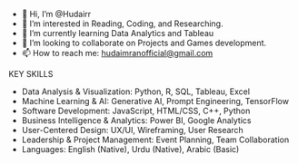 - 👋 Hi, I’m @Hudairr
- 👀 I’m interested in Reading, Coding, and Researching.
- 🌱 I’m currently learning Data Analytics and Tableau
- 💞️ I’m looking to collaborate on Projects and Games development.
- 📫 How to reach me: hudaimranofficial@gmail.com

KEY SKILLS
- Data Analysis & Visualization: Python, R, SQL, Tableau, Excel
- Machine Learning & AI: Generative AI, Prompt Engineering, TensorFlow
- Software Development: JavaScript, HTML/CSS, C++, Python
- Business Intelligence & Analytics: Power BI, Google Analytics
- User-Centered Design: UX/UI, Wireframing, User Research
- Leadership & Project Management: Event Planning, Team Collaboration
- Languages: English (Native), Urdu (Native), Arabic (Basic)

  
<!---
Hudairr/Hudairr is a ✨ special ✨ repository because its `README.md` (this file) appears on your GitHub profile.
You can click the Preview link to take a look at your changes.
--->
